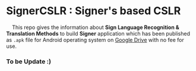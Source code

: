 # **SignerCSLR : Signer's based CSLR**

&nbsp;&nbsp;&nbsp;&nbsp;This repo gives the information about **Sign Language Recognition & Translation Methods** to build **Signer** application which has been published as `.apk` file for Android operating system on [Google Drive](http://gg.gg/SignerRealtime) with no fee for use.

### **To be Update :)**